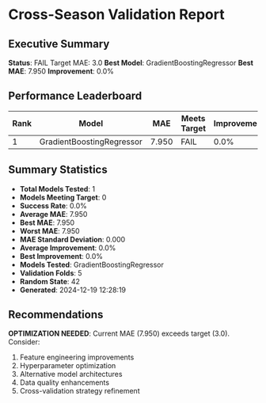# Cross-Season Validation Report

## Executive Summary

**Status**: FAIL Target MAE: 3.0
**Best Model**: GradientBoostingRegressor
**Best MAE**: 7.950
**Improvement**: 0.0%

## Performance Leaderboard

| Rank | Model | MAE | Meets Target | Improvement |
|------|-------|-----|--------------|-------------|
| 1 | GradientBoostingRegressor | 7.950 | FAIL | 0.0% |

## Summary Statistics

- **Total Models Tested**: 1
- **Models Meeting Target**: 0
- **Success Rate**: 0.0%
- **Average MAE**: 7.950
- **Best MAE**: 7.950
- **Worst MAE**: 7.950
- **MAE Standard Deviation**: 0.000
- **Average Improvement**: 0.0%
- **Best Improvement**: 0.0%
- **Models Tested**: GradientBoostingRegressor
- **Validation Folds**: 5
- **Random State**: 42
- **Generated**: 2024-12-19 12:28:19

## Recommendations

**OPTIMIZATION NEEDED**: Current MAE (7.950) exceeds target (3.0). Consider:
1. Feature engineering improvements
2. Hyperparameter optimization
3. Alternative model architectures
4. Data quality enhancements
5. Cross-validation strategy refinement